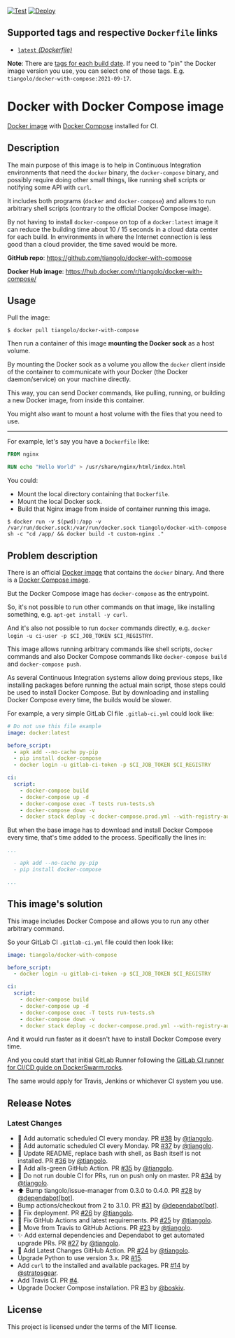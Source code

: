 [![Test](https://github.com/tiangolo/docker-with-compose/workflows/Test/badge.svg)](https://github.com/tiangolo/docker-with-compose/actions?query=workflow%3ATest) [![Deploy](https://github.com/tiangolo/docker-with-compose/workflows/Deploy/badge.svg)](https://github.com/tiangolo/docker-with-compose/actions?query=workflow%3ADeploy)

## Supported tags and respective `Dockerfile` links

* [`latest` _(Dockerfile)_](https://github.com/tiangolo/docker-with-compose/blob/master/Dockerfile)

**Note**: There are [tags for each build date](https://hub.docker.com/r/tiangolo/docker-with-compose/tags). If you need to "pin" the Docker image version you use, you can select one of those tags. E.g. `tiangolo/docker-with-compose:2021-09-17`.

# Docker with Docker Compose image

[Docker image](https://hub.docker.com/_/docker/) with [Docker Compose](https://github.com/docker/compose) installed for CI.

## Description

The main purpose of this image is to help in Continuous Integration environments that need the `docker` binary, the `docker-compose` binary, and possibly require doing other small things, like running shell scripts or notifying some API with `curl`.

It includes both programs (`docker` and `docker-compose`) and allows to run arbitrary shell scripts (contrary to the official Docker Compose image).

By not having to install `docker-compose` on top of a `docker:latest` image it can reduce the building time about 10 / 15 seconds in a cloud data center for each build. In environments in where the Internet connection is less good than a cloud provider, the time saved would be more.

**GitHub repo**: <https://github.com/tiangolo/docker-with-compose>

**Docker Hub image**: <https://hub.docker.com/r/tiangolo/docker-with-compose/>

## Usage

Pull the image:

```console
$ docker pull tiangolo/docker-with-compose
```

Then run a container of this image **mounting the Docker sock** as a host volume.

By mounting the Docker sock as a volume you allow the `docker` client inside of the container to communicate with your Docker (the Docker daemon/service) on your machine directly.

This way, you can send Docker commands, like pulling, running, or building a new Docker image, from inside this container.

You might also want to mount a host volume with the files that you need to use.

---

For example, let's say you have a `Dockerfile` like:

```Dockerfile
FROM nginx

RUN echo "Hello World" > /usr/share/nginx/html/index.html
```

You could:

* Mount the local directory containing that `Dockerfile`.
* Mount the local Docker sock.
* Build that Nginx image from inside of container running this image.

```console
$ docker run -v $(pwd):/app -v /var/run/docker.sock:/var/run/docker.sock tiangolo/docker-with-compose sh -c "cd /app/ && docker build -t custom-nginx ."
```

## Problem description

There is an official [Docker image](https://hub.docker.com/_/docker/) that contains the `docker` binary. And there is a [Docker Compose image](https://hub.docker.com/r/docker/compose/).

But the Docker Compose image has `docker-compose` as the entrypoint.

So, it's not possible to run other commands on that image, like installing something, e.g. `apt-get install -y curl`.

And it's also not possible to run `docker` commands directly, e.g. `docker login -u ci-user -p $CI_JOB_TOKEN $CI_REGISTRY`.

This image allows running arbitrary commands like shell scripts, `docker` commands and also Docker Compose commands like `docker-compose build` and `docker-compose push`.

As several Continuous Integration systems allow doing previous steps, like installing packages before running the actual main script, those steps could be used to install Docker Compose. But by downloading and installing Docker Compose every time, the builds would be slower.

For example, a very simple GitLab CI file `.gitlab-ci.yml` could look like:

```yml
# Do not use this file example
image: docker:latest

before_script:
  - apk add --no-cache py-pip
  - pip install docker-compose
  - docker login -u gitlab-ci-token -p $CI_JOB_TOKEN $CI_REGISTRY

ci:
  script:
    - docker-compose build
    - docker-compose up -d
    - docker-compose exec -T tests run-tests.sh
    - docker-compose down -v
    - docker stack deploy -c docker-compose.prod.yml --with-registry-auth prod-example-com
```

But when the base image has to download and install Docker Compose every time, that's time added to the process. Specifically the lines in:

```yml
...

  - apk add --no-cache py-pip
  - pip install docker-compose

...
```

## This image's solution

This image includes Docker Compose and allows you to run any other arbitrary command.

So your GitLab CI `.gitlab-ci.yml` file could then look like:

```yml
image: tiangolo/docker-with-compose

before_script:
  - docker login -u gitlab-ci-token -p $CI_JOB_TOKEN $CI_REGISTRY

ci:
  script:
    - docker-compose build
    - docker-compose up -d
    - docker-compose exec -T tests run-tests.sh
    - docker-compose down -v
    - docker stack deploy -c docker-compose.prod.yml --with-registry-auth prod-example-com
```

And it would run faster as it doesn't have to install Docker Compose every time.

And you could start that initial GitLab Runner following the [GitLab CI runner for CI/CD guide on DockerSwarm.rocks](https://dockerswarm.rocks/gitlab-ci/).

The same would apply for Travis, Jenkins or whichever CI system you use.

## Release Notes

### Latest Changes

* 👷 Add automatic scheduled CI every monday. PR [#38](https://github.com/tiangolo/docker-with-compose/pull/38) by [@tiangolo](https://github.com/tiangolo).
* 👷 Add automatic scheduled CI every Monday. PR [#37](https://github.com/tiangolo/docker-with-compose/pull/37) by [@tiangolo](https://github.com/tiangolo).
* 📝 Update README, replace bash with shell, as Bash itself is not installed. PR [#36](https://github.com/tiangolo/docker-with-compose/pull/36) by [@tiangolo](https://github.com/tiangolo).
* 👷 Add alls-green GitHub Action. PR [#35](https://github.com/tiangolo/docker-with-compose/pull/35) by [@tiangolo](https://github.com/tiangolo).
* 👷 Do not run double CI for PRs, run on push only on master. PR [#34](https://github.com/tiangolo/docker-with-compose/pull/34) by [@tiangolo](https://github.com/tiangolo).
* ⬆️ Bump tiangolo/issue-manager from 0.3.0 to 0.4.0. PR [#28](https://github.com/tiangolo/docker-with-compose/pull/28) by [@dependabot[bot]](https://github.com/apps/dependabot).
* Bump actions/checkout from 2 to 3.1.0. PR [#31](https://github.com/tiangolo/docker-with-compose/pull/31) by [@dependabot[bot]](https://github.com/apps/dependabot).
* 🐛 Fix deployment. PR [#26](https://github.com/tiangolo/docker-with-compose/pull/26) by [@tiangolo](https://github.com/tiangolo).
* 🐛 Fix GitHub Actions and latest requirements. PR [#25](https://github.com/tiangolo/docker-with-compose/pull/25) by [@tiangolo](https://github.com/tiangolo).
* 👷 Move from Travis to GitHub Actions. PR [#23](https://github.com/tiangolo/docker-with-compose/pull/23) by [@tiangolo](https://github.com/tiangolo).
* ✨ Add external dependencies and Dependabot to get automated upgrade PRs. PR [#27](https://github.com/tiangolo/docker-with-compose/pull/27) by [@tiangolo](https://github.com/tiangolo).
* 👷 Add Latest Changes GitHub Action. PR [#24](https://github.com/tiangolo/docker-with-compose/pull/24) by [@tiangolo](https://github.com/tiangolo).
* Upgrade Python to use version 3.x. PR [#15](https://github.com/tiangolo/docker-with-compose/pull/15).
* Add `curl` to the installed and available packages. PR [#14](https://github.com/tiangolo/docker-with-compose/pull/14) by [@stratosgear](https://github.com/stratosgear).
* Add Travis CI. PR [#4](https://github.com/tiangolo/docker-with-compose/pull/4).
* Upgrade Docker Compose installation. PR [#3](https://github.com/tiangolo/docker-with-compose/pull/3) by [@boskiv](https://github.com/boskiv).

## License

This project is licensed under the terms of the MIT license.
